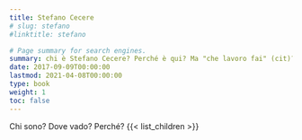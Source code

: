 ```yaml
---
title: Stefano Cecere
# slug: stefano
#linktitle: stefano

# Page summary for search engines.
summary: chi è Stefano Cecere? Perché è qui? Ma "che lavoro fai" (cit)?
date: 2017-09-09T00:00:00
lastmod: 2021-04-08T00:00:00
type: book
weight: 1
toc: false
---
```

Chi sono? Dove vado? Perché?
{{< list_children >}}